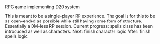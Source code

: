 # 
RPG game implementing D20 system

This is meant to be a single-player RP experience. 
The goal is for this to be as open-ended as possible while still having some form of structure.
Essentially a DM-less RP session.
Current progress: spells class has been introduced as well as characters. 
Next: finish character logic
After: finish spells logic
